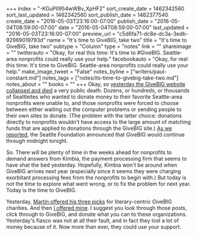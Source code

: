 +++
index = "-KGuPII954wWBv_XpHF2"
sort_create_date = 1462342560
sort_last_updated = 1462342560
sort_publish_date = 1462377540
create_date = "2016-05-03T23:16:00-07:00"
publish_date = "2016-05-04T08:59:00-07:00"
date = "2016-05-04T08:59:00-07:00"
last_updated = "2016-05-03T23:16:00-07:00"
preview_url = "c5d6fa71-dc8e-dc3a-3edb-92969019793d"
name = "It's time to GiveBIG, take two"
title = "It's time to GiveBIG, take two"
subtype = "Column"
type = "notes"
link = ""
shareimage = ""
twitterauto = "Okay, for real this time: It's time to #GiveBIG. Seattle-area nonprofits could really use your help."
facebookauto = "Okay, for real this time: It's time to GiveBIG. Seattle-area nonprofits could really use your help."
make_image_tweet = "False"
notes_byline = ["writers/paul-constant.md"]
notes_tags = ["notes/its-time-to-givebig-take-two.md"]
notes_about = ""
books = ""
+++
Okay, so [yesterday the GiveBIG website collapsed and died](http://seattlereviewofbooks.com/notes/2016/05/03/a-quick-note-on-problems-with-givebig/) a very public death. Dozens, or hundreds, or thousands of Seattleites who wanted to donate money to their favorite Seattle-area nonprofits were unable to, and those nonprofits were forced to choose between either waiting out the computer problems or sending people to their own sites to donate. (The problem with the latter choice: donations directly to nonprofits wouldn't have access to the large amount of matching funds that are applied to donations through the GiveBIG site.) [As we reported](http://seattlereviewofbooks.com/notes/2016/05/03/a-quick-note-on-problems-with-givebig/), the Seattle Foundation announced that GiveBIG would continue through midnight tonight.

So. There will be plenty of time in the weeks ahead for nonprofits to demand answers from Kimbia, the payment processing firm that seems to have shat the bed yesterday. Hopefully, Kimbia won't be around when GiveBIG arrives next year (especially since it seems they were charging exorbitant processing fees from the nonprofits to begin with.) But today is not the time to explore what went wrong, or to fix the problem for next year. Today is the time to GiveBIG.

Yesterday, [Martin offered his three picks](http://seattlereviewofbooks.com/notes/2016/05/03/martins-picks-for-givebig/) for literary-centric GiveBIG charities. And then [I offered mine](http://seattlereviewofbooks.com/notes/2016/05/03/pauls-picks-for-givebig/). I suggest you look through those posts, click through to GiveBIG, and donate what you can to these organizations. Yesterday's fiasco was not at all their fault, and in fact they lost a lot of money because of it. Now more than ever, they could use your support.

